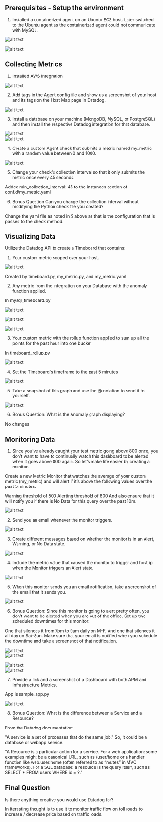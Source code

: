 Prerequisites - Setup the environment
--  

1) Installed a containerized agent on an Ubunto EC2 host.  Later switched to the Ubuntu agent as the containerized agent
could not communicate with MySQL.

![alt text](ubuntu_ec2_instance.png)  

![alt text](first_dd_agent.png)  

Collecting Metrics
--  

1) Installed AWS integration  

![alt text](aws_integration_installed.png)  

2) Add tags in the Agent config file and show us a screenshot of your host and its tags on the Host Map page in Datadog.  

![alt text](host_tag.png)  

3) Install a database on your machine (MongoDB, MySQL, or PostgreSQL) and then install the respective Datadog integration for that database.  

![alt text](mysql_integration_1.png)  
![alt text](mysql_integration_2.png)  

4) Create a custom Agent check that submits a metric named my_metric with a random value between 0 and 1000.  

![alt text](my_random_check.png)  

5) Change your check's collection interval so that it only submits the metric once every 45 seconds.

Added min_collection_interval: 45 to the instances section of conf.d/my_metric.yaml  

6) Bonus Question Can you change the collection interval without modifying the Python check file you created?  

Change the yaml file as noted in 5 above as that is the configuration that is passed to the check method.  

Visualizing Data
-   

Utilize the Datadog API to create a Timeboard that contains:  
  
1) Your custom metric scoped over your host.

![alt text](my_random_check_timeboard.png)

Created by timeboard.py,  my_metric.py, and my_metric.yaml  

2) Any metric from the Integration on your Database with the anomaly function applied.

In mysql_timeboard.py    

![alt text](mysql_timeboard.png)  

![alt text](mysql_anomoly.png)  

![alt text](mysql_anomoly_recovered.png)  

3) Your custom metric with the rollup function applied to sum up all the points for the past hour into one bucket

In timeboard_rollup.py	  

![alt text](rollup.png)

4) Set the Timeboard's timeframe to the past 5 minutes  

![alt text](monitor_5_minutes.png)  

5) Take a snapshot of this graph and use the @ notation to send it to yourself.  

![alt text](annotation.png)

6) Bonus Question: What is the Anomaly graph displaying?  

No changes

Monitoring Data  
-  

1) Since you’ve already caught your test metric going above 800 once, you don’t want to have to continually watch this dashboard to be alerted when it goes above 800 again. So let’s make life easier by creating a monitor.

Create a new Metric Monitor that watches the average of your custom metric (my_metric) and will alert if it’s above the following values over the past 5 minutes:

Warning threshold of 500
Alerting threshold of 800
And also ensure that it will notify you if there is No Data for this query over the past 10m.

![alt text](threshold.png)

2) Send you an email whenever the monitor triggers.

![alt text](email.png)  
  
3) Create different messages based on whether the monitor is in an Alert, Warning, or No Data state.  

![alt text](custom_messages.png)  

4) Include the metric value that caused the monitor to trigger and host ip when the Monitor triggers an Alert state.  

![alt text](value_ip.png)

5) When this monitor sends you an email notification, take a screenshot of the email that it sends you.  

![alt text](email_threshold.png)

6) Bonus Question: Since this monitor is going to alert pretty often, you don’t want to be alerted when you are out of the office. Set up two scheduled downtimes for this monitor:

One that silences it from 7pm to 9am daily on M-F,
And one that silences it all day on Sat-Sun.
Make sure that your email is notified when you schedule the downtime and take a screenshot of that notification.  

![alt text](7-9_create.png)  
![alt text](7-9_email.png)  

![alt text](sat_sun_create.png)  
![alt text](sat_sun_email.png)  

7) Provide a link and a screenshot of a Dashboard with both APM and Infrastructure Metrics.  

App is sample_app.py  

![alt text](apm_infra.png)

8) Bonus Question: What is the difference between a Service and a Resource?  

From the Datadog documentation:

"A service is a set of processes that do the same job."  So, it could be a database or webapp service.  

"A Resource is a particular action for a service. For a web application: some examples might be a canonical URL, such as /user/home or a handler function like web.user.home (often referred to as “routes” in MVC frameworks).
For a SQL database: a resource is the query itself, such as SELECT * FROM users WHERE id = ?."

Final Question  
--    

Is there anything creative you would use Datadog for?  

In iteresting thought is to use it to monitor traffic flow on toll roads to increase / decrease price based on traffic loads.  

